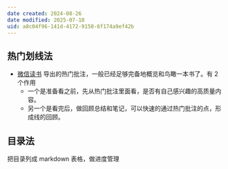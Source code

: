 ```yaml
---
date created: 2024-08-26
date modified: 2025-07-10
uid: a8c04f96-141d-4172-9150-6f174a9ef42b
---
```

## 热门划线法

- [微信读书](微信读书.md) 导出的热门批注，一般已经足够完备地概览和鸟瞰一本书了。有 2 个作用
	- 一个是准备看之前，先从热门批注里面看，是否有自己感兴趣的高质量内容。
	- 另一个是看完后，做回顾总结和笔记，可以快速的通过热门批注的点，形成线的回顾。

## 目录法

把目录列成 markdown 表格，做进度管理
